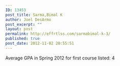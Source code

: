```yaml
---
ID: 13453
post_title: Sarma,Bimal K
author: Joel DesArmo
post_excerpt: ""
layout: post
permalink: http://effrtlss.com/sarmabimal-k-3/
published: true
post_date: 2012-11-02 20:55:51
---
```

<p>Average GPA in Spring 2012 for first course listed: 4</p>